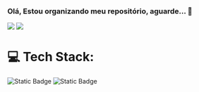 ### Olá, Estou organizando meu repositório, aguarde... 🤞


<div>
<a href = "mailto:brnleonel10@gmail.com"><img loading="lazy" src="https://img.shields.io/badge/Gmail-D14836?style=for-the-badge&logo=gmail&logoColor=white" target="_blank"></a>
<a href="https://www.linkedin.com/in/bruno-leonel/" target="_blank"><img loading="lazy" src="https://img.shields.io/badge/-LinkedIn-%230077B5?style=for-the-badge&logo=linkedin&logoColor=white" target="_blank"></a>
</div>

# 💻 Tech Stack:
![Static Badge](https://img.shields.io/badge/C%23-_?logo=dotnet)
![Static Badge](https://img.shields.io/badge/Azure-_?logo=azuredevops)

